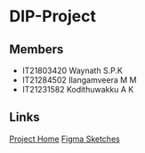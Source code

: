 # DIP-Project

## Members
- IT21803420 Waynath S.P.K
- IT21284502 Ilangamveera M M
- IT21231582 Kodithuwakku A K


## Links
[Project Home](https://github.com/It21803420-Kisura-WSP/DIP-Project)
[Figma Sketches](https://www.figma.com/design/nWwZYm82RnNRin1Bv4ujT4/Untitled?node-id=0-1&t=r4Um195E2CGioQc3-1)
